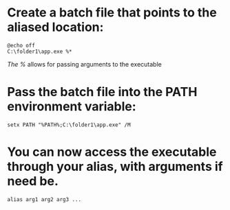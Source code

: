 # Create a batch file that points to the aliased location:
```
@echo off
C:\folder1\app.exe %*
```
*The %* allows for passing arguments to the executable

# Pass the batch file into the PATH environment variable:
```
setx PATH "%PATH%;C:\folder1\app.exe" /M
```

# You can now access the executable through your alias, with arguments if need be.
```
alias arg1 arg2 arg3 ...
```
